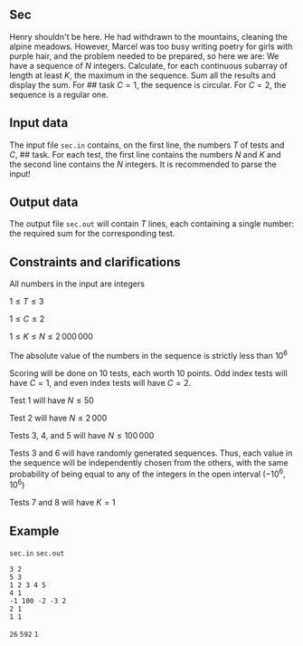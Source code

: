 ## Sec

Henry shouldn't be here. He had withdrawn to the mountains, cleaning the alpine meadows. However, Marcel was too busy writing poetry for girls with purple hair, and the problem needed to be prepared, so here we are: We have a sequence of $N$ integers. Calculate, for each continuous subarray of length at least $K$, the maximum in the sequence. Sum all the results and display the sum. For ## task $C = 1$, the sequence is circular. For $C = 2$, the sequence is a regular one.

## Input data

The input file `sec.in` contains, on the first line, the numbers $T$ of tests and $C$, ## task. For each test, the first line contains the numbers $N$ and $K$ and the second line contains the $N$ integers. It is recommended to parse the input!

## Output data

The output file `sec.out` will contain $T$ lines, each containing a single number: the required sum for the corresponding test.

## Constraints and clarifications

All numbers in the input are integers 

$1 \leq T \leq 3$ 

$1 \leq C \leq 2$ 

$1 \leq K \leq N \leq 2\,000\,000$ 

The absolute value of the numbers in the sequence is strictly less than $10^6$

Scoring will be done on 10 tests, each worth 10 points. Odd index tests will have $C = 1$, and even index tests will have $C = 2$.

Test 1 will have $N \leq 50$ 

Test 2 will have $N \leq 2\,000$ 

Tests 3, 4, and 5 will have $N \leq 100\,000$ 

Tests 3 and 6 will have randomly generated sequences. Thus, each value in the sequence will be independently chosen from the others, with the same probability of being equal to any of the integers in the open interval $(-10^6, 10^6)$ 

Tests 7 and 8 will have $K = 1$

## Example

`sec.in` `sec.out` 
```
3 2 
5 3 
1 2 3 4 5 
4 1 
-1 100 -2 -3 2 
2 1 
1 1 
```

`26` 
`592` 
`1`